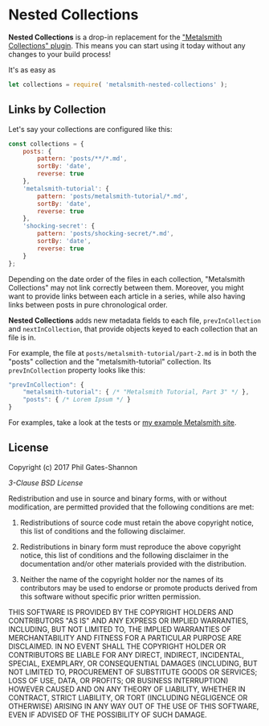 # Nested Collections

**Nested Collections** is a drop-in replacement for the ["Metalsmith Collections" plugin][1]. This means you can start using it today without any changes to your build process!

It's as easy as

```javascript
let collections = require( 'metalsmith-nested-collections' );
```

[1]: https://github.com/segmentio/metalsmith-collections

## Links by Collection

Let's say your collections are configured like this:

```javascript
const collections = {
    posts: {
        pattern: 'posts/**/*.md',
        sortBy: 'date',
        reverse: true
    },
    'metalsmith-tutorial': {
        pattern: 'posts/metalsmith-tutorial/*.md',
        sortBy: 'date',
        reverse: true
    },
    'shocking-secret': {
        pattern: 'posts/shocking-secret/*.md',
        sortBy: 'date',
        reverse: true
    }
};
```

Depending on the date order of the files in each collection, "Metalsmith Collections" may not link correctly between them. Moreover, you might want to provide links between each article in a series, while also having links between posts in pure chronological order.

**Nested Collections** adds new metadata fields to each file, `prevInCollection` and `nextInCollection`, that provide objects keyed to each collection that an file is in.

For example, the file at `posts/metalsmith-tutorial/part-2.md` is in both the "posts" collection and the "metalsmith-tutorial" collection. Its `prevInCollection` property looks like this:

```javascript
"prevInCollection": {
    "metalsmith-tutorial": { /* "Metalsmith Tutorial, Part 3" */ },
    "posts": { /* Lorem Ipsum */ }
}
```

For examples, take a look at the tests or [my example Metalsmith site][2].

[2]: https://github.com/philgs/metalsmith-example-site

## License

Copyright (c) 2017 Phil Gates-Shannon

<i>3-Clause BSD License</i>

Redistribution and use in source and binary forms, with or without modification, are permitted provided that the following conditions are met:

1. Redistributions of source code must retain the above copyright notice, this list of conditions and the following disclaimer.

2. Redistributions in binary form must reproduce the above copyright notice, this list of conditions and the following disclaimer in the documentation and/or other materials provided with the distribution.

3. Neither the name of the copyright holder nor the names of its contributors may be used to endorse or promote products derived from this software without specific prior written permission.

THIS SOFTWARE IS PROVIDED BY THE COPYRIGHT HOLDERS AND CONTRIBUTORS "AS IS" AND ANY EXPRESS OR IMPLIED WARRANTIES, INCLUDING, BUT NOT LIMITED TO, THE IMPLIED WARRANTIES OF MERCHANTABILITY AND FITNESS FOR A PARTICULAR PURPOSE ARE DISCLAIMED. IN NO EVENT SHALL THE COPYRIGHT HOLDER OR CONTRIBUTORS BE LIABLE FOR ANY DIRECT, INDIRECT, INCIDENTAL, SPECIAL, EXEMPLARY, OR CONSEQUENTIAL DAMAGES (INCLUDING, BUT NOT LIMITED TO, PROCUREMENT OF SUBSTITUTE GOODS OR SERVICES; LOSS OF USE, DATA, OR PROFITS; OR BUSINESS INTERRUPTION) HOWEVER CAUSED AND ON ANY THEORY OF LIABILITY, WHETHER IN CONTRACT, STRICT LIABILITY, OR TORT (INCLUDING NEGLIGENCE OR OTHERWISE) ARISING IN ANY WAY OUT OF THE USE OF THIS SOFTWARE, EVEN IF ADVISED OF THE POSSIBILITY OF SUCH DAMAGE.
